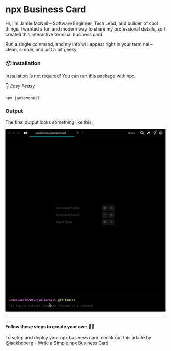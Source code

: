 # npx Business Card

Hi, I’m Jamie McNeil – Software Engineer, Tech Lead, and builder of cool things. I wanted a fun and modern way to share my professional details, so I created this interactive terminal business card.

Run a single command, and my info will appear right in your terminal – clean, simple, and just a bit geeky.

### 📦 Installation

Installation is not required! You can run this package with npx.

👇 _Easy Peasy_

```bash
npx jamiemcneil
```

### Output

The final output looks something like this:

![image](https://github.com/mcneiljv/npx-business-card/blob/main/assets/npx-jamiemcneil.gif)

---

#### Follow these steps to create your own 🧑‍💻

To setup and deploy your npx business card, check out this article by [@jackboberg](https://github.com/jackboberg) - [Write a Simple npx Business Card](https://studioelsa.se/blog/open-source-oss-npx-business-card).
